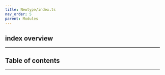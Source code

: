 ```yaml
---
title: Newtype/index.ts
nav_order: 5
parent: Modules
---
```


## index overview

---

<h2 class="text-delta">Table of contents</h2>

---
